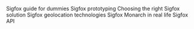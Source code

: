 Sigfox guide for dummies
Sigfox prototyping
Choosing the right Sigfox solution
Sigfox geolocation technologies
Sigfox Monarch in real life
Sigfox API 